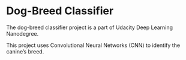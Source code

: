 # Dog-Breed Classifier
The dog-breed classifier project is a part of Udacity Deep Learning Nanodegree.

This project uses Convolutional Neural Networks (CNN) to identify the canine’s breed.
